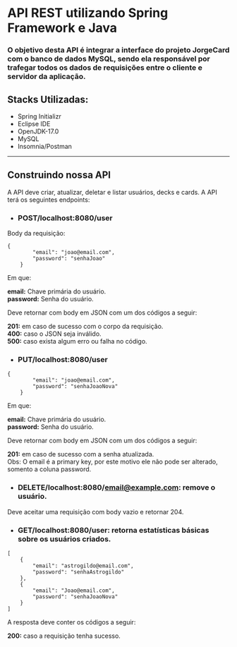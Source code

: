 # API REST utilizando Spring Framework e Java

### O objetivo desta API é integrar a interface do projeto JorgeCard com o banco de dados MySQL, sendo ela responsável por trafegar todos os dados de requisições entre o cliente e servidor da aplicação.

## Stacks Utilizadas:
- Spring Initializr
- Eclipse IDE
- OpenJDK-17.0
- MySQL
- Insomnia/Postman
<hr>

## Construindo nossa API<br>

A API deve criar, atualizar, deletar e listar usuários, decks e cards. A API terá os seguintes endpoints:
- ### POST/localhost:8080/user
Body da requisição:
```
{
        "email": "joao@email.com",
        "password": "senhaJoao"
    }
```
Em que:

**email:** Chave primária do usuário.<br>
**password:** Senha do usuário.

Deve retornar com body em JSON com um dos códigos a seguir:

**201:** em caso de sucesso com o corpo da requisição.<br>
**400:** caso o JSON seja inválido.<br>
**500:** caso exista algum erro ou falha no código.<br>

- ### PUT/localhost:8080/user
```
{
        "email": "joao@email.com",
        "password": "senhaJoaoNova"
    }
```
Em que:

**email:** Chave primária do usuário.<br>
**password:** Senha do usuário.

Deve retornar com body em JSON com um dos códigos a seguir:

**201:** em caso de sucesso com a senha atualizada.<br>
Obs: O email é a primary key, por este motivo ele não pode ser alterado, somento a coluna password.

- ### DELETE/localhost:8080/email@example.com: remove o usuário.

Deve aceitar uma requisição com body vazio e retornar 204.

- ### GET/localhost:8080/user: retorna estatísticas básicas sobre os usuários criados.

```
[
	{
		"email": "astrogildo@email.com",
		"password": "senhaAstrogildo"
	},
	{
		"email": "Joao@email.com",
		"password": "senhaJoaoNova"
	}
]
```

A resposta deve conter os códigos a seguir:

**200:** caso a requisição tenha sucesso.
